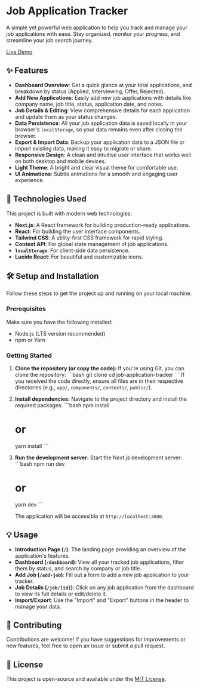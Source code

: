 # Job Application Tracker

A simple yet powerful web application to help you track and manage your job applications with ease. Stay organized, monitor your progress, and streamline your job search journey.

[Live Demo](https://https://job-tracker-app-nu.vercel.app/?text=JobAppTracker+Dashboard)

## ✨ Features

*   **Dashboard Overview**: Get a quick glance at your total applications, and breakdown by status (Applied, Interviewing, Offer, Rejected).
*   **Add New Applications**: Easily add new job applications with details like company name, job title, status, application date, and notes.
*   **Job Details & Editing**: View comprehensive details for each application and update them as your status changes.
*   **Data Persistence**: All your job application data is saved locally in your browser's `localStorage`, so your data remains even after closing the browser.
*   **Export & Import Data**: Backup your application data to a JSON file or import existing data, making it easy to migrate or share.
*   **Responsive Design**: A clean and intuitive user interface that works well on both desktop and mobile devices.
*   **Light Theme**: A bright and clear visual theme for comfortable use.
*   **UI Animations**: Subtle animations for a smooth and engaging user experience.


## 🚀 Technologies Used

This project is built with modern web technologies:

*   **Next.js**: A React framework for building production-ready applications.
*   **React**: For building the user interface components.
*   **Tailwind CSS**: A utility-first CSS framework for rapid styling.
*   **Context API**: For global state management of job applications.
*   **`localStorage`**: For client-side data persistence.
*   **Lucide React**: For beautiful and customizable icons.

## 🛠️ Setup and Installation

Follow these steps to get the project up and running on your local machine.

### Prerequisites

Make sure you have the following installed:

*   Node.js (LTS version recommended)
*   npm or Yarn

### Getting Started

1.  **Clone the repository (or copy the code):**
    If you're using Git, you can clone the repository:
    \`\`\`bash
    git clone <repository-url>
    cd job-application-tracker
    \`\`\`
    If you received the code directly, ensure all files are in their respective directories (e.g., `app/`, `components/`, `contexts/`, `public/`).

2.  **Install dependencies:**
    Navigate to the project directory and install the required packages:
    \`\`\`bash
    npm install
    # or
    yarn install
    \`\`\`

3.  **Run the development server:**
    Start the Next.js development server:
    \`\`\`bash
    npm run dev
    # or
    yarn dev
    \`\`\`

    The application will be accessible at `http://localhost:3000`.

## 💡 Usage

*   **Introduction Page (`/`)**: The landing page providing an overview of the application's features.
*   **Dashboard (`/dashboard`)**: View all your tracked job applications, filter them by status, and search by company or job title.
*   **Add Job (`/add-job`)**: Fill out a form to add a new job application to your tracker.
*   **Job Details (`/job/[id]`)**: Click on any job application from the dashboard to view its full details or edit/delete it.
*   **Import/Export**: Use the "Import" and "Export" buttons in the header to manage your data.

## 🤝 Contributing

Contributions are welcome! If you have suggestions for improvements or new features, feel free to open an issue or submit a pull request.

## 📄 License

This project is open-source and available under the [MIT License](LICENSE).
